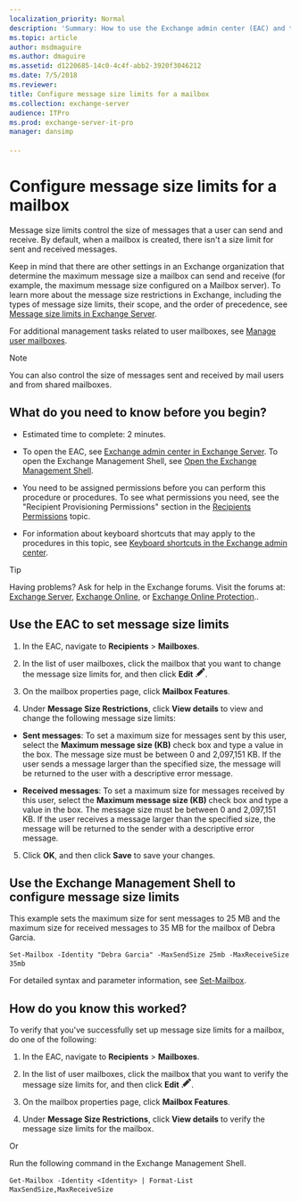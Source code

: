 ```yaml
---
localization_priority: Normal
description: 'Summary: How to use the Exchange admin center (EAC) and the Exchange Management Shell to set message size limits for a user mailbox.'
ms.topic: article
author: msdmaguire
ms.author: dmaguire
ms.assetid: d1220685-14c0-4c4f-abb2-3920f3046212
ms.date: 7/5/2018
ms.reviewer: 
title: Configure message size limits for a mailbox
ms.collection: exchange-server
audience: ITPro
ms.prod: exchange-server-it-pro
manager: dansimp

---
```


# Configure message size limits for a mailbox

Message size limits control the size of messages that a user can send and receive. By default, when a mailbox is created, there isn't a size limit for sent and received messages.

Keep in mind that there are other settings in an Exchange organization that determine the maximum message size a mailbox can send and receive (for example, the maximum message size configured on a Mailbox server). To learn more about the message size restrictions in Exchange, including the types of message size limits, their scope, and the order of precedence, see [Message size limits in Exchange Server](../../mail-flow/message-size-limits.md).

For additional management tasks related to user mailboxes, see [Manage user mailboxes](user-mailboxes.md).

> [!NOTE]
> You can also control the size of messages sent and received by mail users and from shared mailboxes.

## What do you need to know before you begin?

- Estimated time to complete: 2 minutes.

- To open the EAC, see [Exchange admin center in Exchange Server](../../architecture/client-access/exchange-admin-center.md). To open the Exchange Management Shell, see [Open the Exchange Management Shell](http://technet.microsoft.com/library/63976059-25f8-4b4f-b597-633e78b803c0.aspx).

- You need to be assigned permissions before you can perform this procedure or procedures. To see what permissions you need, see the "Recipient Provisioning Permissions" section in the [Recipients Permissions](../../permissions/feature-permissions/recipient-permissions.md) topic.

- For information about keyboard shortcuts that may apply to the procedures in this topic, see [Keyboard shortcuts in the Exchange admin center](../../about-documentation/exchange-admin-center-keyboard-shortcuts.md).

> [!TIP]
> Having problems? Ask for help in the Exchange forums. Visit the forums at: [Exchange Server](https://go.microsoft.com/fwlink/p/?linkId=60612), [Exchange Online](https://go.microsoft.com/fwlink/p/?linkId=267542), or [Exchange Online Protection](https://go.microsoft.com/fwlink/p/?linkId=285351)..

## Use the EAC to set message size limits

1. In the EAC, navigate to **Recipients** \> **Mailboxes**.

2. In the list of user mailboxes, click the mailbox that you want to change the message size limits for, and then click **Edit** ![Edit icon](../../media/ITPro_EAC_EditIcon.png).

3. On the mailbox properties page, click **Mailbox Features**.

4. Under **Message Size Restrictions**, click **View details** to view and change the following message size limits:

  - **Sent messages**: To set a maximum size for messages sent by this user, select the **Maximum message size (KB)** check box and type a value in the box. The message size must be between 0 and 2,097,151 KB. If the user sends a message larger than the specified size, the message will be returned to the user with a descriptive error message.

  - **Received messages**: To set a maximum size for messages received by this user, select the **Maximum message size (KB)** check box and type a value in the box. The message size must be between 0 and 2,097,151 KB. If the user receives a message larger than the specified size, the message will be returned to the sender with a descriptive error message.

5. Click **OK**, and then click **Save** to save your changes.

## Use the Exchange Management Shell to configure message size limits

This example sets the maximum size for sent messages to 25 MB and the maximum size for received messages to 35 MB for the mailbox of Debra Garcia.

```
Set-Mailbox -Identity "Debra Garcia" -MaxSendSize 25mb -MaxReceiveSize 35mb
```

For detailed syntax and parameter information, see [Set-Mailbox](http://technet.microsoft.com/library/a0d413b9-d949-4df6-ba96-ac0906dedae2.aspx).

## How do you know this worked?

To verify that you've successfully set up message size limits for a mailbox, do one of the following:

1. In the EAC, navigate to **Recipients** \> **Mailboxes**.

2. In the list of user mailboxes, click the mailbox that you want to verify the message size limits for, and then click **Edit** ![Edit icon](../../media/ITPro_EAC_EditIcon.png).

3. On the mailbox properties page, click **Mailbox Features**.

4. Under **Message Size Restrictions**, click **View details** to verify the message size limits for the mailbox.

Or

Run the following command in the Exchange Management Shell.

```
Get-Mailbox -Identity <Identity> | Format-List MaxSendSize,MaxReceiveSize
```



